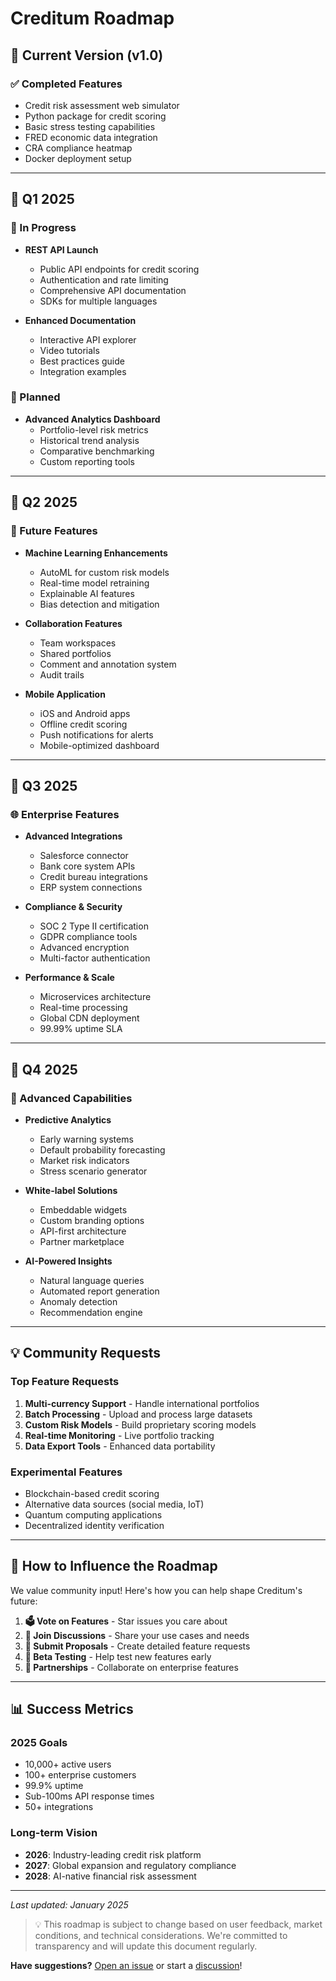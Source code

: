 # Creditum Roadmap

## 🚀 Current Version (v1.0)

### ✅ Completed Features
- Credit risk assessment web simulator
- Python package for credit scoring
- Basic stress testing capabilities
- FRED economic data integration
- CRA compliance heatmap
- Docker deployment setup

---

## 📅 Q1 2025

### 🔄 In Progress
- **REST API Launch**
  - Public API endpoints for credit scoring
  - Authentication and rate limiting
  - Comprehensive API documentation
  - SDKs for multiple languages

- **Enhanced Documentation**
  - Interactive API explorer
  - Video tutorials
  - Best practices guide
  - Integration examples

### 🎯 Planned
- **Advanced Analytics Dashboard**
  - Portfolio-level risk metrics
  - Historical trend analysis
  - Comparative benchmarking
  - Custom reporting tools

---

## 📅 Q2 2025

### 🔮 Future Features
- **Machine Learning Enhancements**
  - AutoML for custom risk models
  - Real-time model retraining
  - Explainable AI features
  - Bias detection and mitigation

- **Collaboration Features**
  - Team workspaces
  - Shared portfolios
  - Comment and annotation system
  - Audit trails

- **Mobile Application**
  - iOS and Android apps
  - Offline credit scoring
  - Push notifications for alerts
  - Mobile-optimized dashboard

---

## 📅 Q3 2025

### 🌐 Enterprise Features
- **Advanced Integrations**
  - Salesforce connector
  - Bank core system APIs
  - Credit bureau integrations
  - ERP system connections

- **Compliance & Security**
  - SOC 2 Type II certification
  - GDPR compliance tools
  - Advanced encryption
  - Multi-factor authentication

- **Performance & Scale**
  - Microservices architecture
  - Real-time processing
  - Global CDN deployment
  - 99.99% uptime SLA

---

## 📅 Q4 2025

### 🎯 Advanced Capabilities
- **Predictive Analytics**
  - Early warning systems
  - Default probability forecasting
  - Market risk indicators
  - Stress scenario generator

- **White-label Solutions**
  - Embeddable widgets
  - Custom branding options
  - API-first architecture
  - Partner marketplace

- **AI-Powered Insights**
  - Natural language queries
  - Automated report generation
  - Anomaly detection
  - Recommendation engine

---

## 💡 Community Requests

### Top Feature Requests
1. **Multi-currency Support** - Handle international portfolios
2. **Batch Processing** - Upload and process large datasets
3. **Custom Risk Models** - Build proprietary scoring models
4. **Real-time Monitoring** - Live portfolio tracking
5. **Data Export Tools** - Enhanced data portability

### Experimental Features
- Blockchain-based credit scoring
- Alternative data sources (social media, IoT)
- Quantum computing applications
- Decentralized identity verification

---

## 🤝 How to Influence the Roadmap

We value community input! Here's how you can help shape Creditum's future:

1. **🗳️ Vote on Features** - Star issues you care about
2. **💬 Join Discussions** - Share your use cases and needs
3. **📝 Submit Proposals** - Create detailed feature requests
4. **🧪 Beta Testing** - Help test new features early
5. **🤝 Partnerships** - Collaborate on enterprise features

---

## 📊 Success Metrics

### 2025 Goals
- 10,000+ active users
- 100+ enterprise customers
- 99.9% uptime
- Sub-100ms API response times
- 50+ integrations

### Long-term Vision
- **2026**: Industry-leading credit risk platform
- **2027**: Global expansion and regulatory compliance
- **2028**: AI-native financial risk assessment

---

*Last updated: January 2025*

> 💡 This roadmap is subject to change based on user feedback, market conditions, and technical considerations. We're committed to transparency and will update this document regularly.

**Have suggestions?** [Open an issue](https://github.com/credit-risk-creditum/creditum/issues) or start a [discussion](https://github.com/credit-risk-creditum/creditum/discussions)!